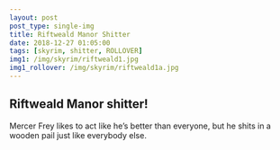 ```yaml
---
layout: post
post_type: single-img
title: Riftweald Manor Shitter
date: 2018-12-27 01:05:00
tags: [skyrim, shitter, ROLLOVER]
img1: /img/skyrim/riftweald1.jpg
img1_rollover: /img/skyrim/riftweald1a.jpg
---
```

## Riftweald Manor shitter!

Mercer Frey likes to act like he’s better than everyone, but he shits in a wooden pail just like everybody else.
